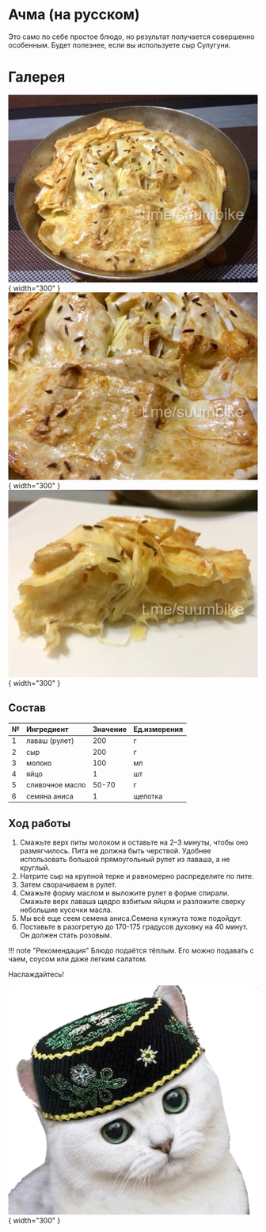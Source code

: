 # Ачма (на русском)

Это само по себе простое блюдо, но результат получается совершенно особенным. Будет полезнее, если вы используете сыр Сулугуни.

# Галерея

![alt text](assets/photo_2025-03-04_19-23-16.jpg){ width="300" }
![alt text](assets/photo_2025-03-04_19-23-14.jpg){ width="300" }
![alt text](assets/photo_2025-03-04_19-23-09.jpg){ width="300" }

## Состав 

| №   | Ингредиент      | Значение | Ед.измерения |
| --- | :-------------- | :------- | :----------- |
| 1   | лаваш (рулет)   | 200      | г            |
| 2   | сыр             | 200      | г            |
| 3   | молоко          | 100      | мл           |
| 4   | яйцо            | 1        | шт           |
| 5   | сливочное масло | 50-70    | г            |
| 6   | семяна аниса    | 1        | щепотка      |

## Ход работы

1. Смажьте верх питы молоком и оставьте на 2–3 минуты, чтобы оно размягчилось. Пита не должна быть черствой. Удобнее использовать большой прямоугольный рулет из лаваша, а не круглый.
2. Натрите сыр на крупной терке и равномерно распределите по пите.
3. Затем сворачиваем в рулет.
4. Смажьте форму маслом и выложите рулет в форме спирали. Смажьте верх лаваша щедро взбитым яйцом и разложите сверху небольшие кусочки масла.
5. Мы всё еще сеем семена аниса.Семена кунжута тоже подойдут.
6. Поставьте в разогретую до 170-175 градусов духовку на 40 минут. Он должен стать розовым.

!!! note "Рекомендация"
    Блюдо подаётся тёплым. Его можно подавать с чаем, соусом или даже легким салатом.

Наслаждайтесь!

![alt text](../sticker.webp){ width="300" }